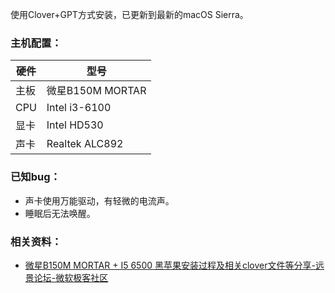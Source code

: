 使用Clover+GPT方式安装，已更新到最新的macOS Sierra。

### 主机配置：
| 硬件  | 型号 |
| ------------- | ------------- |
| 主板  | 微星B150M MORTAR  |
| CPU  | Intel i3-6100  |
| 显卡  | Intel HD530  |
| 声卡  | Realtek ALC892 |

### 已知bug：
* 声卡使用万能驱动，有轻微的电流声。
* 睡眠后无法唤醒。

### 相关资料：
 * [微星B150M  MORTAR  +  I5  6500 黑苹果安装过程及相关clover文件等分享-远景论坛-微软极客社区](http://bbs.pcbeta.com/viewthread-1691731-1-1.html)
